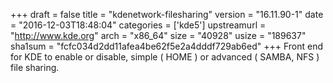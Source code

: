 +++
draft = false
title = "kdenetwork-filesharing"
version = "16.11.90-1"
date = "2016-12-03T18:48:04"
categories = ['kde5']
upstreamurl = "http://www.kde.org"
arch = "x86_64"
size = "40928"
usize = "189637"
sha1sum = "fcfc034d2dd11afea4be62f5e2a4dddf729ab6ed"
+++
Front end for KDE to enable or disable, simple ( HOME ) or advanced ( SAMBA, NFS ) file sharing.
